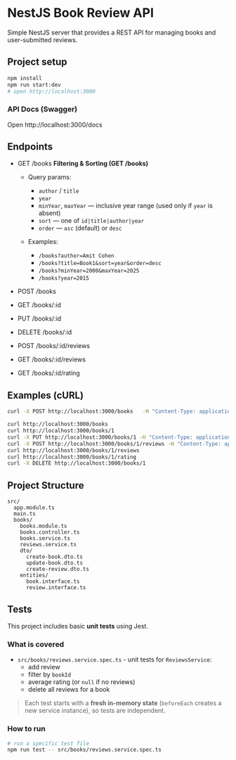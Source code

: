 # NestJS Book Review API

Simple NestJS server that provides a REST API for managing books and user-submitted reviews.

## Project setup
```bash
npm install
npm run start:dev
# open http://localhost:3000
```
### API Docs (Swagger)
Open http://localhost:3000/docs

## Endpoints
- GET /books
  **Filtering & Sorting (GET /books)**
  - Query params:
    - `author` / `title`
    - `year`
    - `minYear`, `maxYear` — inclusive year range (used only if `year` is absent)
    - `sort` — one of `id|title|author|year`
    - `order` — `asc` (default) or `desc`

  - Examples:
    - `/books?author=Amit Cohen`
    - `/books?title=Book1&sort=year&order=desc`
    - `/books?minYear=2000&maxYear=2025`
    - `/books?year=2015`
  
- POST /books
- GET /books/:id
- PUT /books/:id
- DELETE /books/:id
- POST /books/:id/reviews
- GET /books/:id/reviews
- GET /books/:id/rating

## Examples (cURL)
```bash
curl -X POST http://localhost:3000/books   -H "Content-Type: application/json"   -d '{"title":"Book1","author":"Amit Cohen","year":2025}'

curl http://localhost:3000/books
curl http://localhost:3000/books/1
curl -X PUT http://localhost:3000/books/1 -H "Content-Type: application/json" -d '{"year":2015}'
curl -X POST http://localhost:3000/books/1/reviews -H "Content-Type: application/json" -d '{"rating":5,"comment":"Amazing writing"}'
curl http://localhost:3000/books/1/reviews
curl http://localhost:3000/books/1/rating
curl -X DELETE http://localhost:3000/books/1
```

## Project Structure
```
src/
  app.module.ts
  main.ts
  books/
    books.module.ts
    books.controller.ts
    books.service.ts
    reviews.service.ts
    dto/
      create-book.dto.ts
      update-book.dto.ts
      create-review.dto.ts
    entities/
      book.interface.ts
      review.interface.ts
```

## Tests

This project includes basic **unit tests** using Jest.

### What is covered
- `src/books/reviews.service.spec.ts` - unit tests for `ReviewsService`:
  - add review
  - filter by `bookId`
  - average rating (or `null` if no reviews)
  - delete all reviews for a book

> Each test starts with a **fresh in-memory state** (`beforeEach` creates a new service instance), so tests are independent.

### How to run
```bash
# run a specific test file
npm run test -- src/books/reviews.service.spec.ts
